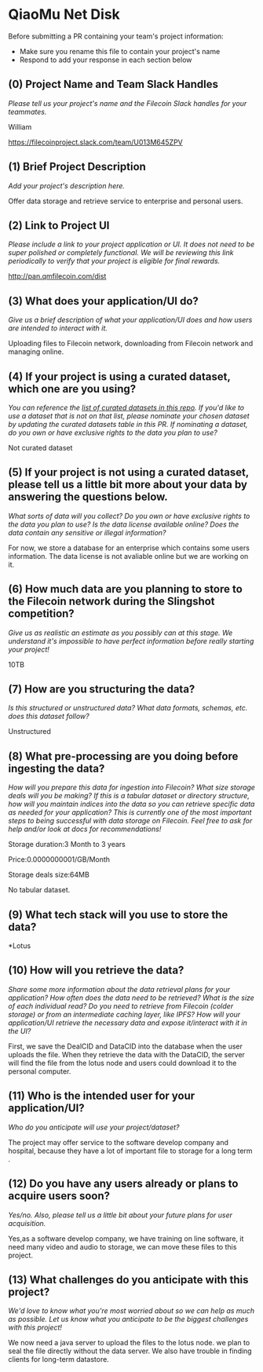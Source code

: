 # QiaoMu Net Disk

Before submitting a PR containing your team's project information:

- Make sure you rename this file to contain your project's name
- Respond to add your response in each section below

## (0) Project Name and Team Slack Handles

*Please tell us your project's name and the Filecoin Slack handles for your teammates.*

William

https://filecoinproject.slack.com/team/U013M645ZPV

## (1) Brief Project Description

*Add your project's description here.*

Offer data storage and retrieve service to enterprise and personal users.

## (2) Link to Project UI

*Please include a link to your project application or UI. It does not need to be super polished or completely functional. We will be reviewing this link periodically to verify that your project is eligible for final rewards.*

http://pan.qmfilecoin.com/dist

## (3) What does your application/UI do?

*Give us a brief description of what your application/UI does and how users are intended to interact with it.*

Uploading files to Filecoin network, downloading from Filecoin network and managing online.

## (4) If your project is using a curated dataset, which one are you using?

*You can reference the [list of curated datasets in this repo](https://github.com/filecoin-project/slingshot/blob/master/datasets.md). If you'd like to use a dataset that is not on that list, please nominate your chosen dataset by updating the curated datasets table in this PR. If nominating a dataset, do you own or have exclusive rights to the data you plan to use?*

Not curated dataset

## (5) If your project is not using a curated dataset, please tell us a little bit more about your data by answering the questions below.

*What sorts of data will you collect? Do you own or have exclusive rights to the data you plan to use? Is the data license available online? Does the data contain any sensitive or illegal information?*

For now, we store a database for an enterprise which contains some users information. The data license is not avaliable online but we are working on it.

## (6) How much data are you planning to store to the Filecoin network during the Slingshot competition?

*Give us as realistic an estimate as you possibly can at this stage. We understand it's impossible to have perfect information before really starting your project!*

10TB

## (7) How are you structuring the data?

*Is this structured or unstructured data? What data formats, schemas, etc. does this dataset follow?*

Unstructured

## (8) What pre-processing are you doing before ingesting the data?

*How will you prepare this data for ingestion into Filecoin? What size storage deals will you be making? If this is a tabular dataset or directory structure, how will you maintain indices into the data so you can retrieve specific data as needed for your application? This is currently one of the most important steps to being successful with data storage on Filecoin. Feel free to ask for help and/or look at docs for recommendations!*

Storage duration:3 Month to 3 years

Price:0.0000000001/GB/Month

Storage deals size:64MB

No tabular dataset.

## (9) What tech stack will you use to store the data?

*Lotus

## (10) How will you retrieve the data?

*Share some more information about the data retrieval plans for your application? How often does the data need to be retrieved? What is the size of each individual read? Do you need to retrieve from Filecoin (colder storage) or from an intermediate caching layer, like IPFS? How will your application/UI retrieve the necessary data and expose it/interact with it in the UI?*

First, we save the DealCID and DataCID into the database when the user uploads the file. When they retrieve the data with the DataCID, the server will find the file from the lotus node and users could download it to the personal computer.

## (11) Who is the intended user for your application/UI?

*Who do you anticipate will use your project/dataset?*

The project may offer service to the software develop company and hospital, because they have a lot of important file to storage for a long term .

## (12) Do you have any users already or plans to acquire users soon?

*Yes/no. Also, please tell us a little bit about your future plans for user acquisition.*

Yes,as a software develop company, we have training on line software, it need many video and audio to storage, we can move these files to this project.

## (13) What challenges do you anticipate with this project?

*We'd love to know what you're most worried about so we can help as much as possible. Let us know what you anticipate to be the biggest challenges with this project!*

We now need a java server to upload the files to the lotus node. we plan to seal the file directly without the data server.
We also have trouble in finding clients for long-term datastore.

